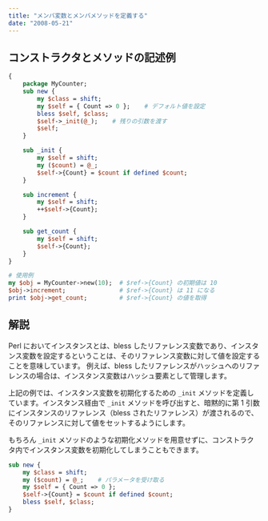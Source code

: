 ```yaml
---
title: "メンバ変数とメンバメソッドを定義する"
date: "2008-05-21"
---
```


コンストラクタとメソッドの記述例
----

```perl
{
    package MyCounter;
    sub new {
        my $class = shift;
        my $self = { Count => 0 };    # デフォルト値を設定
        bless $self, $class;
        $self->_init(@_);    # 残りの引数を渡す
        $self;
    }

    sub _init {
        my $self = shift;
        my ($count) = @_;
        $self->{Count} = $count if defined $count;
    }

    sub increment {
        my $self = shift;
        ++$self->{Count};
    }

    sub get_count {
        my $self = shift;
        $self->{Count};
    }
}

# 使用例
my $obj = MyCounter->new(10);  # $ref->{Count} の初期値は 10
$obj->increment;               # $ref->{Count} は 11 になる
print $obj->get_count;         # $ref->{Count} の値を取得
```

解説
----

Perl においてインスタンスとは、bless したリファレンス変数であり、インスタンス変数を設定するということは、そのリファレンス変数に対して値を設定することを意味しています。
例えば、bless したリファレンスがハッシュへのリファレンスの場合は、インスタンス変数はハッシュ要素として管理します。

上記の例では、インスタンス変数を初期化するための `_init` メソッドを定義しています。インスタンス経由で `_init` メソッドを呼び出すと、暗黙的に第 1 引数にインスタンスのリファレンス（bless されたリファレンス）が渡されるので、そのリファレンスに対して値をセットするようにします。

もちろん `_init` メソッドのような初期化メソッドを用意せずに、コンストラクタ内でインスタンス変数を初期化してしまうこともできます。

```perl
sub new {
    my $class = shift;
    my ($count) = @_;    # パラメータを受け取る
    my $self = { Count => 0 };
    $self->{Count} = $count if defined $count;
    bless $self, $class;
}
```

